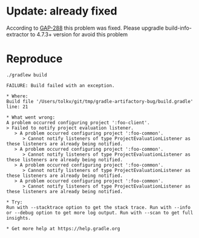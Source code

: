 # Update: already fixed

According to [GAP-288](https://www.jfrog.com/jira/browse/GAP-288) this problem
was fixed. Please upgradle build-info-extractor to 4.7.3+ version for avoid
this problem

# Reproduce

    ./gradlew build

    FAILURE: Build failed with an exception.

    * Where:
    Build file '/Users/tolkv/git/tmp/gradle-artifactory-bug/build.gradle' line: 21

    * What went wrong:
    A problem occurred configuring project ':foo-client'.
    > Failed to notify project evaluation listener.
       > A problem occurred configuring project ':foo-common'.
          > Cannot notify listeners of type ProjectEvaluationListener as these listeners are already being notified.
       > A problem occurred configuring project ':foo-common'.
          > Cannot notify listeners of type ProjectEvaluationListener as these listeners are already being notified.
       > A problem occurred configuring project ':foo-common'.
          > Cannot notify listeners of type ProjectEvaluationListener as these listeners are already being notified.
       > A problem occurred configuring project ':foo-common'.
          > Cannot notify listeners of type ProjectEvaluationListener as these listeners are already being notified.

    * Try:
    Run with --stacktrace option to get the stack trace. Run with --info or --debug option to get more log output. Run with --scan to get full insights.

    * Get more help at https://help.gradle.org


